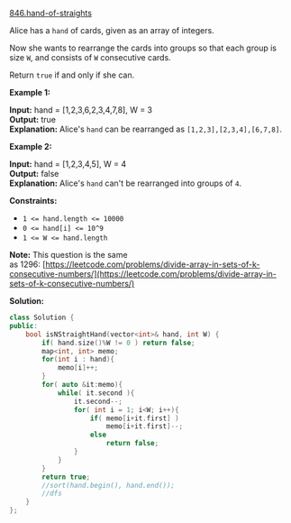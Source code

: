 [846.hand-of-straights](https://leetcode.com/problems/hand-of-straights/)  

Alice has a `hand` of cards, given as an array of integers.

Now she wants to rearrange the cards into groups so that each group is size `W`, and consists of `W` consecutive cards.

Return `true` if and only if she can.

**Example 1:**

  
**Input:** hand = \[1,2,3,6,2,3,4,7,8\], W = 3  
**Output:** true  
**Explanation:** Alice's `hand` can be rearranged as `[1,2,3],[2,3,4],[6,7,8]`.

**Example 2:**

  
**Input:** hand = \[1,2,3,4,5\], W = 4  
**Output:** false  
**Explanation:** Alice's `hand` can't be rearranged into groups of `4`.  

**Constraints:**

*   `1 <= hand.length <= 10000`
*   `0 <= hand[i] <= 10^9`
*   `1 <= W <= hand.length`

**Note:** This question is the same as 1296: [https://leetcode.com/problems/divide-array-in-sets-of-k-consecutive-numbers/](https://leetcode.com/problems/divide-array-in-sets-of-k-consecutive-numbers/)  



**Solution:**  

```cpp
class Solution {
public:
    bool isNStraightHand(vector<int>& hand, int W) {
        if( hand.size()%W != 0 ) return false;
        map<int, int> memo;
        for(int i : hand){
            memo[i]++;
        }
        for( auto &it:memo){
            while( it.second ){
                it.second--;
                for( int i = 1; i<W; i++){
                    if( memo[i+it.first] )
                        memo[i+it.first]--;
                    else
                        return false;
                }
            }
        }
        return true;
        //sort(hand.begin(), hand.end());
        //dfs
    }
};
```
      